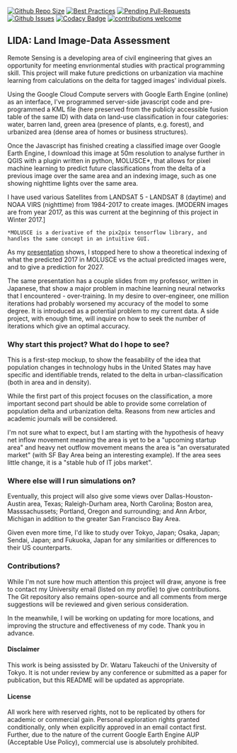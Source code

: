 [![Github Repo Size](https://img.shields.io/github/repo-size/MadIceTea/LIDA.svg)](https://github.com/MadIceTea/LIDA)
[![Best Practices](https://bestpractices.coreinfrastructure.org/projects/612/badge)](https://bestpractices.coreinfrastructure.org)
[![Pending Pull-Requests](https://img.shields.io/github/issues-pr/madicetea/LIDA.svg)](https://github.com/MadIceTea/LIDA/pulls)
[![Github Issues](https://img.shields.io/github/issues-raw/madicetea/LIDA.svg)](https://github.com/MadIceTea/LIDA/issues)
[![Codacy Badge](https://api.codacy.com/project/badge/Grade/5e4a8a283bd94d9a8861a87aa26699fe)](https://www.codacy.com/app/MadIceTea/LIDA)
[![contributions welcome](https://img.shields.io/badge/contributions-welcome-brightgreen.svg?style=flat)](https://github.com/MadIceTea/LIDA/wiki/)

<h2>LIDA: Land Image-Data Assessment</h2>

Remote Sensing is a developing area of civil engineering that gives an opportunity for meeting envrionmental studies with practical programming skill. This project will make future predictions on urbanization via machine learning from calculations on the delta for tagged images' individual pixels.

Using the Google Cloud Compute servers with Google Earth Engine (online) as an interface, I've programmed server-side javascript code and pre-programmed a KML file (here preserved from the publicly accessible fusion table of the same ID) with data on land-use classification in four categories: water, barren land, green area (presence of plants, e.g. forest), and urbanized area (dense area of homes or business structures).

Once the Javascript has finished creating a classified image over Google Earth Engine, I download this image at 50m resolution to analyse further in QGIS with a plugin written in python, MOLUSCE*, that allows for pixel machine learning to predict future classifications from the delta of a previous image over the same area and an indexing image, such as one showing nighttime lights over the same area.

I have used various Satellites from LANDSAT 5 - LANDSAT 8 (daytime) and NOAA VIRS (nighttime) from 1984-2017 to create images.
[MODERN images are from year 2017, as this was current at the beginning of this project in Winter 2017.]

`*MOLUSCE is a derivative of the pix2pix tensorflow library, and handles the same concept in an intuitive GUI.`

As my [presentation](https://github.com/MadIceTea/LIDA/blob/master/Future-Predictive%20Terrain%20Classification%20of%20California%20Bay%20Area/Presentation.pdf) shows, I stopped here to show a theoretical indexing of what the predicted 2017 in MOLUSCE vs the actual predicted images were, and to give a prediction for 2027.

The same presentation has a couple slides from my professor, written in Japanese, that show a major problem in machine learning neural networks that I encountered - over-training. In my desire to over-engineer, one million iterations had probably worsened my accuracy of the model to some degree. It is introduced as a potential problem to my current data. A side project, with enough time, will inquire on how to seek the number of iterations which give an optimal accuracy.

<h3>Why start this project? What do I hope to see?</h3>

This is a first-step mockup, to show the feasability of the idea that population changes in technology hubs in the United States may have specific and identifiable trends, related to the delta in urban-classification (both in area and in density).

While the first part of this project focuses on the classification, a more important second part should be able to provide some correlation of population delta and urbanization delta. Reasons from new articles and academic journals will be considered.

I'm not sure what to expect, but I am starting with the hypothesis of heavy net inflow movement meaning the area is yet to be a "upcoming startup area" and heavy net outflow movement means the area is "an oversaturated market" (with SF Bay Area being an interesting example). If the area sees little change, it is a "stable hub of IT jobs market".

<h3>Where else will I run simulations on?</h3>

Eventually, this project will also give some views over Dallas-Houston-Austin area, Texas; Raleigh-Durham area, North Carolina; Boston area, Masssachussets; Portland, Oregon and surrounding; and Ann Arbor, Michigan in addition to the greater San Francisco Bay Area.

Given even more time, I'd like to study over Tokyo, Japan; Osaka, Japan; Sendai, Japan; and Fukuoka, Japan for any similarities or differences to their US counterparts.

<h3>Contributions?</h3>

While I'm not sure how much attention this project will draw, anyone is free to contact my University email (listed on my profile) to give contributions. The Git repository also remains open-source and all comments from merge suggestions will be reviewed and given serious consideration.

In the meanwhile, I will be working on updating for more locations, and improving the structure and effectiveness of my code. Thank you in advance.

<h4>Disclaimer</h4>
This work is being assissted by Dr. Wataru Takeuchi of the University of Tokyo. It is not under review by any conference or submitted as a paper for publication, but this README will be updated as appropriate.

<h4>License</h4>
All work here with reserved rights, not to be replicated by others for academic or commercial gain. Personal exploration rights granted conditionally, only when explicitly approved in an email contact first.
Further, due to the nature of the current Google Earth Engine AUP (Acceptable Use Policy), commercial use is absolutely prohibited.
